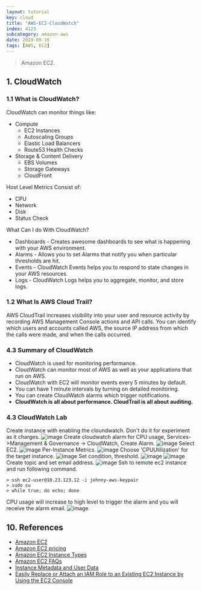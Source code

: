```yaml
---
layout: tutorial
key: cloud
title: "AWS-EC2-CloudWatch"
index: 4123
subcategory: amazon-aws
date: 2019-09-16
tags: [AWS, EC2]
---
```


> Amazon EC2.

## 1. CloudWatch
### 1.1 What is CloudWatch?
CloudWatch can monitor things like:
* Compute
  - EC2 Instances
  - Autoscaling Groups
  - Elastic Load Balancers
  - Route53 Health Checks
* Storage & Content Delivery
  - EBS Volumes
  - Storage Gateways
  - CloudFront

Host Level Metrics Consist of:
* CPU
* Network
* Disk
* Status Check

What Can I do With CloudWatch?
* Dashboards - Creates awesome dashboards to see what is happening with your AWS environment.
* Alarms - Allows you to set Alarms that notify you when particular thresholds are hit.
* Events - CloudWatch Events helps you to respond to state changes in your AWS resources.
* Logs - CloudWatch Logs helps you to aggregate, monitor, and store logs.

### 1.2 What Is AWS Cloud Trail?
AWS CloudTrail increases visibility into your user and resource activity by recording AWS Management Console actions and API calls. You can identify which users and accounts called AWS, the source IP address from which the calls were made, and when the calls occurred.

### 4.3 Summary of CloudWatch
* CloudWatch is used for monitoring performance.
* CloudWatch can monitor most of AWS as well as your applications that run on AWS.
* CloudWatch with EC2 will monitor events every 5 minutes by default.
* You can have 1 minute intervals by turning on detailed monitoring.
* You can create CloudWatch alarms which trigger notifications.
* **CloudWatch is all about performance. CloudTrail is all about auditing.**

### 4.3 CloudWatch Lab
Create instance with enabling the cloundwatch. Don't do it for experiment as it charges.
![image](/assets/images/cloud/4106/4-10-ec2-create-instance-with-cloudwatch.png)
Create cloudwatch alarm for CPU usage, Services->Management & Governance -> CloudWatch, Create Alarm.
![image](/assets/images/cloud/4106/4-10-ec2-cloudwatch-create-alarm-1.png)
Select EC2.
![image](/assets/images/cloud/4106/4-10-ec2-cloudwatch-create-alarm-2.png)
Per-Instance Metrics.
![image](/assets/images/cloud/4106/4-10-ec2-cloudwatch-create-alarm-3.png)
Choose 'CPUUtilization' for the target instance.
![image](/assets/images/cloud/4106/4-10-ec2-cloudwatch-create-alarm-4.png)
Set condition, threshold.
![image](/assets/images/cloud/4106/4-10-ec2-cloudwatch-create-alarm-5.png)
![image](/assets/images/cloud/4106/4-10-ec2-cloudwatch-create-alarm-6.png)
Create topic and set email address.
![image](/assets/images/cloud/4106/4-10-ec2-cloudwatch-create-alarm-7.png)
Ssh to remote ec2 instance and run following command.
```raw
> ssh ec2-user@10.23.123.12 -i johnny-aws-keypair
> sudo su
> while true; do echo; done
```
CPU usage will increase to high level to trigger the alarm and you will receive the alarm email.
![image](/assets/images/cloud/4106/4-10-ec2-cloudwatch-create-alarm-8.png)

## 10. References
* [Amazon EC2](https://aws.amazon.com/ec2/)
* [Amazon EC2 pricing](https://aws.amazon.com/ec2/pricing/)
* [Amazon EC2 Instance Types](https://aws.amazon.com/ec2/instance-types/)
* [Amazon EC2 FAQs](https://aws.amazon.com/ec2/faqs/)
* [Instance Metadata and User Data](https://docs.aws.amazon.com/AWSEC2/latest/UserGuide/ec2-instance-metadata.html)
* [Easily Replace or Attach an IAM Role to an Existing EC2 Instance by Using the EC2 Console](https://aws.amazon.com/blogs/security/easily-replace-or-attach-an-iam-role-to-an-existing-ec2-instance-by-using-the-ec2-console/)
